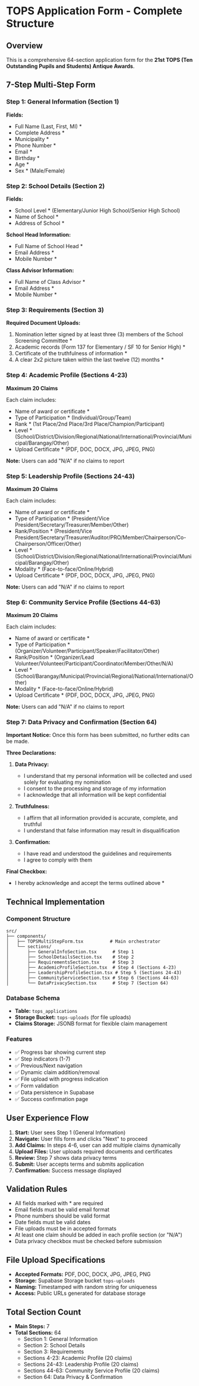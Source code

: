 # TOPS Application Form - Complete Structure

## Overview
This is a comprehensive 64-section application form for the **21st TOPS (Ten Outstanding Pupils and Students) Antique Awards**.

## 7-Step Multi-Step Form

### Step 1: General Information (Section 1)
**Fields:**
- Full Name (Last, First, MI) *
- Complete Address *
- Municipality *
- Phone Number *
- Email *
- Birthday *
- Age *
- Sex * (Male/Female)

### Step 2: School Details (Section 2)
**Fields:**
- School Level * (Elementary/Junior High School/Senior High School)
- Name of School *
- Address of School *

**School Head Information:**
- Full Name of School Head *
- Email Address *
- Mobile Number *

**Class Advisor Information:**
- Full Name of Class Advisor *
- Email Address *
- Mobile Number *

### Step 3: Requirements (Section 3)
**Required Document Uploads:**
1. Nomination letter signed by at least three (3) members of the School Screening Committee *
2. Academic records (Form 137 for Elementary / SF 10 for Senior High) *
3. Certificate of the truthfulness of information *
4. A clear 2x2 picture taken within the last twelve (12) months *

### Step 4: Academic Profile (Sections 4-23)
**Maximum 20 Claims**

Each claim includes:
- Name of award or certificate *
- Type of Participation * (Individual/Group/Team)
- Rank * (1st Place/2nd Place/3rd Place/Champion/Participant)
- Level * (School/District/Division/Regional/National/International/Provincial/Municipal/Barangay/Other)
- Upload Certificate * (PDF, DOC, DOCX, JPG, JPEG, PNG)

**Note:** Users can add "N/A" if no claims to report

### Step 5: Leadership Profile (Sections 24-43)
**Maximum 20 Claims**

Each claim includes:
- Name of award or certificate *
- Type of Participation * (President/Vice President/Secretary/Treasurer/Member/Other)
- Rank/Position * (President/Vice President/Secretary/Treasurer/Auditor/PRO/Member/Chairperson/Co-Chairperson/Officer/Other)
- Level * (School/District/Division/Regional/National/International/Provincial/Municipal/Barangay/Other)
- Modality * (Face-to-face/Online/Hybrid)
- Upload Certificate * (PDF, DOC, DOCX, JPG, JPEG, PNG)

**Note:** Users can add "N/A" if no claims to report

### Step 6: Community Service Profile (Sections 44-63)
**Maximum 20 Claims**

Each claim includes:
- Name of award or certificate *
- Type of Participation * (Organizer/Volunteer/Participant/Speaker/Facilitator/Other)
- Rank/Position * (Organizer/Lead Volunteer/Volunteer/Participant/Coordinator/Member/Other/N/A)
- Level * (School/Barangay/Municipal/Provincial/Regional/National/International/Other)
- Modality * (Face-to-face/Online/Hybrid)
- Upload Certificate * (PDF, DOC, DOCX, JPG, JPEG, PNG)

**Note:** Users can add "N/A" if no claims to report

### Step 7: Data Privacy and Confirmation (Section 64)
**Important Notice:**
Once this form has been submitted, no further edits can be made.

**Three Declarations:**

1. **Data Privacy:**
   - I understand that my personal information will be collected and used solely for evaluating my nomination
   - I consent to the processing and storage of my information
   - I acknowledge that all information will be kept confidential

2. **Truthfulness:**
   - I affirm that all information provided is accurate, complete, and truthful
   - I understand that false information may result in disqualification

3. **Confirmation:**
   - I have read and understood the guidelines and requirements
   - I agree to comply with them

**Final Checkbox:**
- I hereby acknowledge and accept the terms outlined above *

## Technical Implementation

### Component Structure
```
src/
├── components/
│   ├── TOPSMultiStepForm.tsx          # Main orchestrator
│   └── sections/
│       ├── GeneralInfoSection.tsx      # Step 1
│       ├── SchoolDetailsSection.tsx    # Step 2
│       ├── RequirementsSection.tsx     # Step 3
│       ├── AcademicProfileSection.tsx  # Step 4 (Sections 4-23)
│       ├── LeadershipProfileSection.tsx # Step 5 (Sections 24-43)
│       ├── CommunityServiceSection.tsx # Step 6 (Sections 44-63)
│       └── DataPrivacySection.tsx      # Step 7 (Section 64)
```

### Database Schema
- **Table:** `tops_applications`
- **Storage Bucket:** `tops-uploads` (for file uploads)
- **Claims Storage:** JSONB format for flexible claim management

### Features
- ✅ Progress bar showing current step
- ✅ Step indicators (1-7)
- ✅ Previous/Next navigation
- ✅ Dynamic claim addition/removal
- ✅ File upload with progress indication
- ✅ Form validation
- ✅ Data persistence in Supabase
- ✅ Success confirmation page

## User Experience Flow

1. **Start:** User sees Step 1 (General Information)
2. **Navigate:** User fills form and clicks "Next" to proceed
3. **Add Claims:** In steps 4-6, user can add multiple claims dynamically
4. **Upload Files:** User uploads required documents and certificates
5. **Review:** Step 7 shows data privacy terms
6. **Submit:** User accepts terms and submits application
7. **Confirmation:** Success message displayed

## Validation Rules
- All fields marked with * are required
- Email fields must be valid email format
- Phone numbers should be valid format
- Date fields must be valid dates
- File uploads must be in accepted formats
- At least one claim should be added in each profile section (or "N/A")
- Data privacy checkbox must be checked before submission

## File Upload Specifications
- **Accepted Formats:** PDF, DOC, DOCX, JPG, JPEG, PNG
- **Storage:** Supabase Storage bucket `tops-uploads`
- **Naming:** Timestamped with random string for uniqueness
- **Access:** Public URLs generated for database storage

## Total Section Count
- **Main Steps:** 7
- **Total Sections:** 64
  - Section 1: General Information
  - Section 2: School Details
  - Section 3: Requirements
  - Sections 4-23: Academic Profile (20 claims)
  - Sections 24-43: Leadership Profile (20 claims)
  - Sections 44-63: Community Service Profile (20 claims)
  - Section 64: Data Privacy & Confirmation
